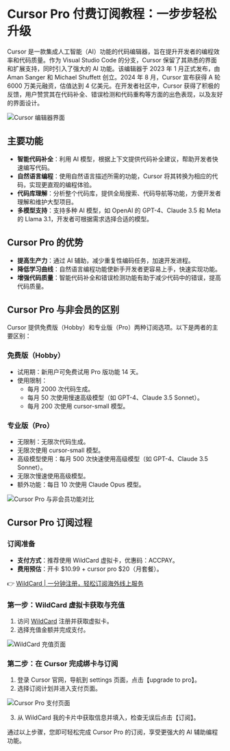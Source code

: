 # Cursor Pro 付费订阅教程：一步步轻松升级

Cursor 是一款集成人工智能（AI）功能的代码编辑器，旨在提升开发者的编程效率和代码质量。作为 Visual Studio Code 的分支，Cursor 保留了其熟悉的界面和扩展支持，同时引入了强大的 AI 功能。该编辑器于 2023 年 1 月正式发布，由 Aman Sanger 和 Michael Shuffett 创立。2024 年 8 月，Cursor 宣布获得 A 轮 6000 万美元融资，估值达到 4 亿美元。在开发者社区中，Cursor 获得了积极的反馈，用户赞赏其在代码补全、错误检测和代码重构等方面的出色表现，以及友好的界面设计。

![Cursor 编辑器界面](https://bbtdd.com/img/461955148320.webp)

## 主要功能

- **智能代码补全**：利用 AI 模型，根据上下文提供代码补全建议，帮助开发者快速编写代码。
- **自然语言编程**：使用自然语言描述所需的功能，Cursor 将其转换为相应的代码，实现更直观的编程体验。
- **代码库理解**：分析整个代码库，提供全局搜索、代码导航等功能，方便开发者理解和维护大型项目。
- **多模型支持**：支持多种 AI 模型，如 OpenAI 的 GPT-4、Claude 3.5 和 Meta 的 Llama 3.1，开发者可根据需求选择合适的模型。

## Cursor Pro 的优势

- **提高生产力**：通过 AI 辅助，减少重复性编码任务，加速开发进程。
- **降低学习曲线**：自然语言编程功能使新手开发者更容易上手，快速实现功能。
- **增强代码质量**：智能代码补全和错误检测功能有助于减少代码中的错误，提高代码质量。

## Cursor Pro 与非会员的区别

Cursor 提供免费版（Hobby）和专业版（Pro）两种订阅选项。以下是两者的主要区别：

### 免费版（Hobby）

- 试用期：新用户可免费试用 Pro 版功能 14 天。
- 使用限制：
  - 每月 2000 次代码生成。
  - 每月 50 次使用慢速高级模型（如 GPT-4、Claude 3.5 Sonnet）。
  - 每月 200 次使用 cursor-small 模型。

### 专业版（Pro）

- 无限制：无限次代码生成。
- 无限次使用 cursor-small 模型。
- 高级模型使用：每月 500 次快速使用高级模型（如 GPT-4、Claude 3.5 Sonnet）。
- 无限次慢速使用高级模型。
- 额外功能：每日 10 次使用 Claude Opus 模型。

![Cursor Pro 与非会员功能对比](https://bbtdd.com/img/7664682458467.webp)

## Cursor Pro 订阅过程

### 订阅准备

- **支付方式**：推荐使用 WildCard 虚拟卡，优惠码：ACCPAY。
- **费用预估**：开卡 $10.99 + cursor pro $20（月套餐）。

👉 [WildCard | 一分钟注册，轻松订阅海外线上服务](https://bbtdd.com/WildCard)

### 第一步：WildCard 虚拟卡获取与充值

1. 访问 [WildCard](https://bbtdd.com/WildCard) 注册并获取虚拟卡。
2. 选择充值金额并完成支付。

![WildCard 充值页面](https://bbtdd.com/img/534638176.webp)

### 第二步：在 Cursor 完成绑卡与订阅

1. 登录 Cursor 官网，导航到 settings 页面，点击【upgrade to pro】。
2. 选择订阅计划并进入支付页面。

![Cursor Pro 支付页面](https://bbtdd.com/img/631687436840.webp)

3. 从 WildCard 我的卡片中获取信息并填入，检查无误后点击【订阅】。

通过以上步骤，您即可轻松完成 Cursor Pro 的订阅，享受更强大的 AI 辅助编程功能。